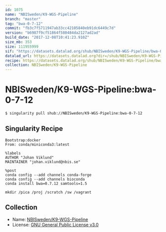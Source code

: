 ```yaml
---
id: 1075
name: "NBISweden/K9-WGS-Pipeline"
branch: "master"
tag: "bwa-0-7-12"
commit: "fb3c7f5711947ab33cc42105840eb91dc6449c7d"
version: "b6987f9cf51864f580484da2127ad2ad"
build_date: "2017-12-08T10:41:23.910Z"
size_mb: 353
size: 111955999
sif: "https://datasets.datalad.org/shub/NBISweden/K9-WGS-Pipeline/bwa-0-7-12/2017-12-08-fb3c7f57-b6987f9c/b6987f9cf51864f580484da2127ad2ad.simg"
datalad_url: https://datasets.datalad.org?dir=/shub/NBISweden/K9-WGS-Pipeline/bwa-0-7-12/2017-12-08-fb3c7f57-b6987f9c/
recipe: https://datasets.datalad.org/shub/NBISweden/K9-WGS-Pipeline/bwa-0-7-12/2017-12-08-fb3c7f57-b6987f9c/Singularity
collection: NBISweden/K9-WGS-Pipeline
---
```


# NBISweden/K9-WGS-Pipeline:bwa-0-7-12

```bash
$ singularity pull shub://NBISweden/K9-WGS-Pipeline:bwa-0-7-12
```

## Singularity Recipe

```singularity
Bootstrap:docker
From: conda/miniconda3:latest

%labels
AUTHOR "Johan Viklund"
MAINTAINER "johan.viklund@nbis.se"

%post
conda config --add channels conda-forge
conda config --add channels bioconda
conda install bwa=0.7.12 samtools=1.5

mkdir /pica /proj /scratch /sw /vagrant
```

## Collection

 - Name: [NBISweden/K9-WGS-Pipeline](https://github.com/NBISweden/K9-WGS-Pipeline)
 - License: [GNU General Public License v3.0](https://api.github.com/licenses/gpl-3.0)

